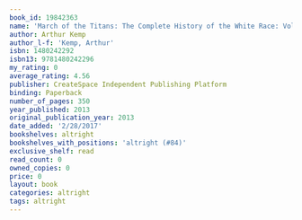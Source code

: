 ```yaml
---
book_id: 19842363
name: 'March of the Titans: The Complete History of the White Race: Volume I: The Rise of Europe: 1'
author: Arthur Kemp
author_l-f: 'Kemp, Arthur'
isbn: 1480242292
isbn13: 9781480242296
my_rating: 0
average_rating: 4.56
publisher: CreateSpace Independent Publishing Platform
binding: Paperback
number_of_pages: 350
year_published: 2013
original_publication_year: 2013
date_added: '2/28/2017'
bookshelves: altright
bookshelves_with_positions: 'altright (#84)'
exclusive_shelf: read
read_count: 0
owned_copies: 0
price: 0
layout: book
categories: altright
tags: altright
---
```

